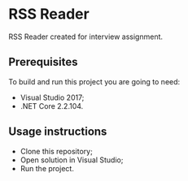 # RSS Reader

RSS Reader created for interview assignment.

## Prerequisites

To build and run this project you are going to need:

- Visual Studio 2017;
- .NET Core 2.2.104.

Usage instructions
---

- Clone this repository;
- Open solution in Visual Studio;
- Run the project.